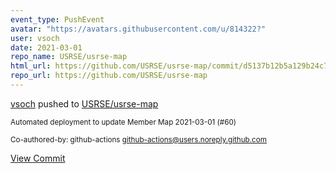```yaml
---
event_type: PushEvent
avatar: "https://avatars.githubusercontent.com/u/814322?"
user: vsoch
date: 2021-03-01
repo_name: USRSE/usrse-map
html_url: https://github.com/USRSE/usrse-map/commit/d5137b12b5a129b24c7d91ccfbaef58015a4d9d0
repo_url: https://github.com/USRSE/usrse-map
---
```


<a href='https://github.com/vsoch' target='_blank'>vsoch</a> pushed to <a href='https://github.com/USRSE/usrse-map' target='_blank'>USRSE/usrse-map</a>

<small>Automated deployment to update Member Map 2021-03-01 (#60)

Co-authored-by: github-actions <github-actions@users.noreply.github.com></small>

<a href='https://github.com/USRSE/usrse-map/commit/d5137b12b5a129b24c7d91ccfbaef58015a4d9d0' target='_blank'>View Commit</a>